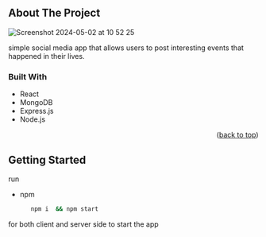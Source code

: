 




<!-- ABOUT THE PROJECT -->
## About The Project

![Screenshot 2024-05-02 at 10 52 25](https://github.com/WaseemAbuSobe/Share_Memories/assets/81830917/2fa914e2-e1cb-4f75-972a-b406c2fca678)

simple social media app that allows users to post interesting events that happened in their lives.


### Built With

* React
* MongoDB
* Express.js
* Node.js

<p align="right">(<a href="#readme-top">back to top</a>)</p>



<!-- GETTING STARTED -->
## Getting Started
run 
* npm
  ```sh
     npm i  && npm start
  ```
for both client and server side to start the app
